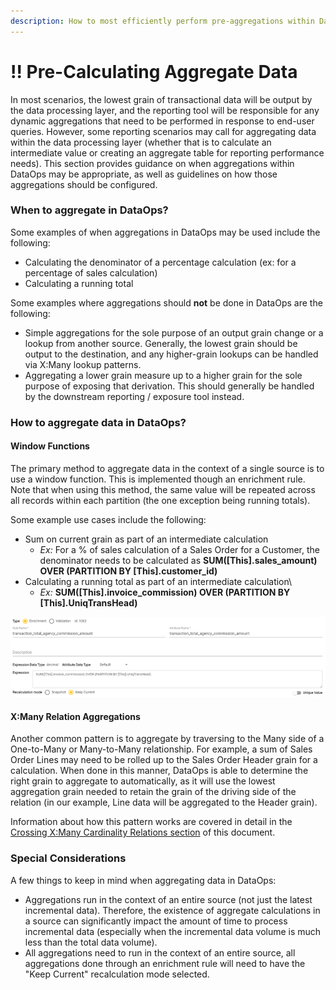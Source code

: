 ```yaml
---
description: How to most efficiently perform pre-aggregations within DataOps.
---
```


# !! Pre-Calculating Aggregate Data

In most scenarios, the lowest grain of transactional data will be output by the data processing layer, and the reporting tool will be responsible for any dynamic aggregations that need to be performed in response to end-user queries.  However, some reporting scenarios may call for aggregating data within the data processing layer \(whether that is to calculate an intermediate value or creating an aggregate table for reporting performance needs\).  This section provides guidance on when aggregations within DataOps may be appropriate, as well as guidelines on how those aggregations should be configured.

### When to aggregate in DataOps?

Some examples of when aggregations in DataOps may be used include the following:

* Calculating the denominator of a percentage calculation \(ex: for a percentage of sales calculation\)
* Calculating a running total

Some examples where aggregations should **not** be done in DataOps are the following:

* Simple aggregations for the sole purpose of an output grain change or a lookup from another source. Generally, the lowest grain should be output to the destination, and any higher-grain lookups can be handled via X:Many lookup patterns.
* Aggregating a lower grain measure up to a higher grain for the sole purpose of exposing that derivation. This should generally be handled by the downstream reporting / exposure tool instead.

### How to aggregate data in DataOps?

#### Window Functions

The primary method to aggregate data in the context of a single source is to use a window function.  This is implemented though an enrichment rule.  Note that when using this method, the same value will be repeated across all records within each partition \(the one exception being running totals\).

Some example use cases include the following:

* Sum on current grain as part of an intermediate calculation
  * _Ex:_  For a % of sales calculation of a Sales Order for a Customer, the denominator needs to be calculated as **SUM\(\[This\].sales\_amount\) OVER \(PARTITION BY \[This\].customer\_id\)**
* Calculating a running total as part of an intermediate calculation\
  * _Ex:_  **SUM\(\[This\].invoice\_commission\) OVER \(PARTITION BY \[This\].UniqTransHead\)**

![Sample window function enrichment rule](../.gitbook/assets/image%20%28326%29.png)

#### X:Many Relation Aggregations

Another common pattern is to aggregate by traversing to the Many side of a One-to-Many or Many-to-Many relationship.  For example, a sum of Sales Order Lines may need to be rolled up to the Sales Order Header grain for a calculation.  When done in this manner, DataOps is able to determine the right grain to aggregate to automatically, as it will use the lowest aggregation grain needed to retain the grain of the driving side of the relation \(in our example, Line data will be aggregated to the Header grain\).

Information about how this pattern works are covered in detail in the [Crossing X:Many Cardinality Relations section](crossing-x-many-cardinality-relations.md#getting-an-aggregated-value) of this document.

### Special Considerations

A few things to keep in mind when aggregating data in DataOps:

* Aggregations run in the context of an entire source \(not just the latest incremental data\).  Therefore, the existence of aggregate calculations in a source can significantly impact the amount of time to process incremental data \(especially when the incremental data volume is much less than the total data volume\).
* All aggregations need to run in the context of an entire source, all aggregations done through an enrichment rule will need to have the "Keep Current" recalculation mode selected.

